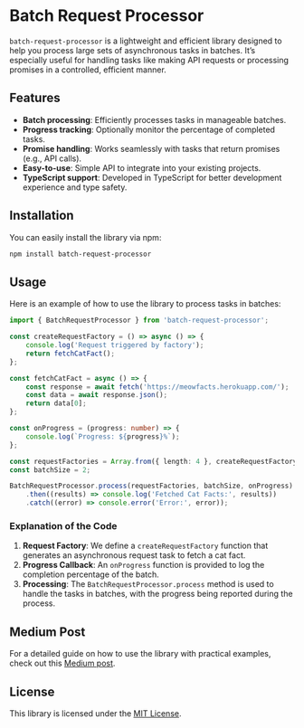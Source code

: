 # Batch Request Processor

`batch-request-processor` is a lightweight and efficient library designed to help you process large sets of asynchronous tasks in batches. It’s especially useful for handling tasks like making API requests or processing promises in a controlled, efficient manner.

## Features

- **Batch processing**: Efficiently processes tasks in manageable batches.
- **Progress tracking**: Optionally monitor the percentage of completed tasks.
- **Promise handling**: Works seamlessly with tasks that return promises (e.g., API calls).
- **Easy-to-use**: Simple API to integrate into your existing projects.
- **TypeScript support**: Developed in TypeScript for better development experience and type safety.

## Installation

You can easily install the library via npm:

```bash
npm install batch-request-processor
```

## Usage

Here is an example of how to use the library to process tasks in batches:

```typescript
import { BatchRequestProcessor } from 'batch-request-processor';

const createRequestFactory = () => async () => {
    console.log('Request triggered by factory');
    return fetchCatFact();
};

const fetchCatFact = async () => {
    const response = await fetch('https://meowfacts.herokuapp.com/');
    const data = await response.json();
    return data[0];
};

const onProgress = (progress: number) => {
    console.log(`Progress: ${progress}%`);
};

const requestFactories = Array.from({ length: 4 }, createRequestFactory);
const batchSize = 2;

BatchRequestProcessor.process(requestFactories, batchSize, onProgress)
    .then((results) => console.log('Fetched Cat Facts:', results))
    .catch((error) => console.error('Error:', error));
```

### Explanation of the Code

1. **Request Factory**: We define a `createRequestFactory` function that generates an asynchronous request task to fetch a cat fact.
2. **Progress Callback**: An `onProgress` function is provided to log the completion percentage of the batch.
3. **Processing**: The `BatchRequestProcessor.process` method is used to handle the tasks in batches, with the progress being reported during the process.

## Medium Post

For a detailed guide on how to use the library with practical examples, check out this [Medium post](https://medium.com/@leonardoacrg.dev/javascript-how-to-process-tasks-in-batches-with-progress-tracking-6e3b1a82241a).

## License

This library is licensed under the [MIT License](LICENSE).